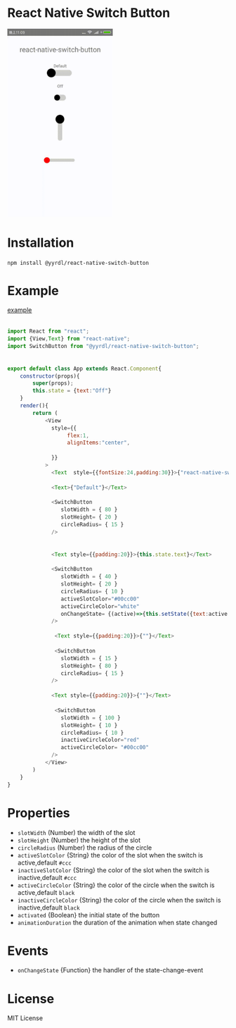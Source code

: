  
# React Native Switch Button

 

<img src = "https://github.com/yyrdl/react-native-switch-button/blob/master/example/demo.gif" width= 240/>

 
# Installation

`npm install @yyrdl/react-native-switch-button`


# Example

[example](https://github.com/yyrdl/react-native-switch-button/blob/master/example/example.js)


```js

import React from "react";
import {View,Text} from "react-native";
import SwitchButton from "@yyrdl/react-native-switch-button";
 

export default class App extends React.Component{
    constructor(props){
        super(props);
        this.state = {text:"Off"}
    }
    render(){
        return (
            <View
              style={{
                   flex:1,
                   alignItems:"center",
                   
              }}
            >
              <Text  style={{fontSize:24,padding:30}}>{"react-native-switch-button"}</Text>
              
              <Text>{"Default"}</Text>

              <SwitchButton
                 slotWidth = { 80 }
                 slotHeight= { 20 }
                 circleRadius= { 15 }
              />
             

              <Text style={{padding:20}}>{this.state.text}</Text>

              <SwitchButton
                 slotWidth = { 40 }
                 slotHeight= { 20 }
                 circleRadius= { 10 }
                 activeSlotColor="#00cc00"
                 activeCircleColor="white"
                 onChangeState= {(active)=>{this.setState({text:active ? "On":"Off"})}}
              />

               <Text style={{padding:20}}>{""}</Text>

               <SwitchButton
                 slotWidth = { 15 }
                 slotHeight= { 80 }
                 circleRadius= { 15 }
              />

              <Text style={{padding:20}}>{""}</Text>

               <SwitchButton
                 slotWidth = { 100 }
                 slotHeight= { 10 }
                 circleRadius= { 10 }
                 inactiveCircleColor="red"
                 activeCircleColor= "#00cc00"
              />
            </View>
        )
    }
}

```

# Properties

* `slotWidth` (Number) the width of the slot
* `slotHeight` (Number) the height of the slot
* `circleRadius` (Number) the radius of the circle
* `activeSlotColor` {String} the color of the slot when the switch is active,default `#ccc`
* `inactiveSlotColor` {String} the color of the slot when the switch is inactive,default `#ccc`
* `activeCircleColor` {String} the color of the circle when the switch is active,default `black`
* `inactiveCircleColor` {String} the color of the circle when the switch is inactive,default `black`
* `activated` {Boolean}  the initial state of the button
* `animationDuration` the duration of the animation when state changed

# Events

* `onChangeState` {Function}  the handler of the state-change-event

# License

MIT License
